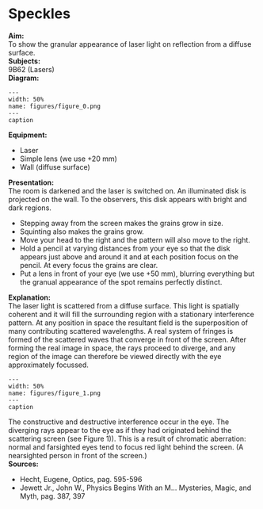 # Speckles 
    
<b> Aim: </b>  
 To show the granular appearance of laser light on reflection from a diffuse surface.    
<b> Subjects: </b>  
 9B62 (Lasers)   
<b> Diagram: </b>  
    
```{figure} figures/figure_0.png  
---  
width: 50%  
name: figures/figure_0.png  
---  
caption  
``` 
     
<b> Equipment: </b>  
 
 *  Laser 
 *  Simple lens (we use +20 mm) 
 *  Wall (diffuse surface)
     
<b> Presentation: </b>  
 The room is darkened and the laser is switched on. An illuminated disk is projected on the wall. To the observers, this disk appears with bright and dark regions. 
 *  Stepping away from the screen makes the grains grow in size. 
 *  Squinting also makes the grains grow. 
 *  Move your head to the right and the pattern will also move to the right. 
 *  Hold a pencil at varying distances from your eye so that the disk appears just above and around it and at each position focus on the pencil. At every focus the grains are clear. 
 *  Put a lens in front of your eye (we use +50 mm), blurring everything but the granual appearance of the spot remains perfectly distinct.
   
<b> Explanation: </b>  
 The laser light is scattered from a diffuse surface. This light is spatially coherent and it will fill the surrounding region with a stationary interference pattern. At any position in space the resultant field is the superposition of many contributing scattered wavelengths. A real system of fringes is formed of the scattered waves that converge in front of the screen. After forming the real image in space, the rays proceed to diverge, and any region of the image can therefore be viewed directly with the eye approximately focussed.   
```{figure} figures/figure_1.png  
---  
width: 50%  
name: figures/figure_1.png  
---  
caption  
``` 
 The constructive and destructive interference occur in the eye.  The diverging rays appear to the eye as if they had originated behind the scattering screen (see Figure 1)). This is a result of chromatic aberration: normal and farsighted eyes tend to focus red light behind the screen. (A nearsighted person in front of the screen.)    
<b> Sources: </b>  
 
 *  Hecht, Eugene, Optics, pag. 595-596 
 *  Jewett Jr., John W., Physics Begins With an M... Mysteries, Magic, and Myth, pag. 387, 397
  